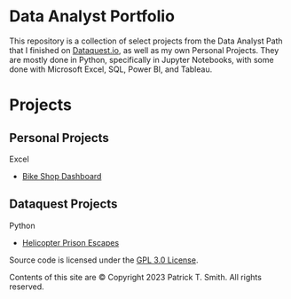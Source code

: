 # Data Analyst Portfolio

This repository is a collection of select projects from the Data Analyst Path that I finished on [Dataquest.io](https://app.dataquest.io/verify_cert/L851G8R495K0I52XGW5S/), as well as my own Personal Projects.  They are mostly done in Python, specifically in Jupyter Notebooks, with some done with Microsoft Excel, SQL, Power BI, and Tableau. 


# Projects

## Personal Projects

Excel 
- [Bike Shop Dashboard](https://github.com/PatrickTSmith/Data_Analyst_Portfolio/tree/main/Personal/Bike%20Shop%20Transactions%20dashboard%20in%20Excel)

## Dataquest Projects
Python
- [Helicopter Prison Escapes](https://github.com/PatrickTSmith/Data_Analyst_Portfolio/tree/main/Dataquest/Helicopter%20Prison%20Escapes%20in%20Python)



Source code is licensed under the [GPL 3.0 License](https://www.gnu.org/licenses/gpl-3.0.en.html).

Contents of this site are © Copyright 2023 Patrick T. Smith. All rights reserved.
